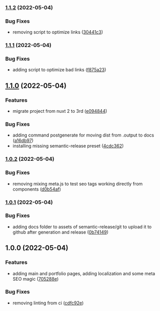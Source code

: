 ### [1.1.2](https://github.com/PaoloVernetti/PaoloVernetti.github.io/compare/v1.1.1...v1.1.2) (2022-05-04)


### Bug Fixes

* removing script to optimize links ([30441c3](https://github.com/PaoloVernetti/PaoloVernetti.github.io/commit/30441c32912bd00f63bf6d217f1df46e6bc826d9))

### [1.1.1](https://github.com/PaoloVernetti/PaoloVernetti.github.io/compare/v1.1.0...v1.1.1) (2022-05-04)


### Bug Fixes

* adding script to optimize bad links ([f875a23](https://github.com/PaoloVernetti/PaoloVernetti.github.io/commit/f875a235c6c915fdcd9e982bdf16c3fc5cee7670))

## [1.1.0](https://github.com/PaoloVernetti/PaoloVernetti.github.io/compare/v1.0.2...v1.1.0) (2022-05-04)


### Features

* migrate project from nuxt 2 to 3rd ([e094844](https://github.com/PaoloVernetti/PaoloVernetti.github.io/commit/e094844916c4e494e433be7f44709f957639ac9c))


### Bug Fixes

* adding command postgenerate for moving dist from .output to docs ([a16db97](https://github.com/PaoloVernetti/PaoloVernetti.github.io/commit/a16db97d169bd4eaefc17a27452fa08551b6a8d2))
* installing missing semantic-release preset ([4cdc362](https://github.com/PaoloVernetti/PaoloVernetti.github.io/commit/4cdc362077eacc9d581342a5df9338c59ee5e148))

### [1.0.2](https://github.com/PaoloVernetti/PaoloVernetti.github.io/compare/v1.0.1...v1.0.2) (2022-05-04)


### Bug Fixes

* removing mixing meta.js to test seo tags working directly from components ([d0b54af](https://github.com/PaoloVernetti/PaoloVernetti.github.io/commit/d0b54af2f9f9564ef251cb072ae762d982a19807))

### [1.0.1](https://github.com/PaoloVernetti/PaoloVernetti.github.io/compare/v1.0.0...v1.0.1) (2022-05-04)


### Bug Fixes

* adding docs folder to assets of semantic-release/git to upload it to github after generation and release ([0b74149](https://github.com/PaoloVernetti/PaoloVernetti.github.io/commit/0b74149039ef2978d45fce1af722fb210ff20e58))

## 1.0.0 (2022-05-04)


### Features

* adding main and portfolio pages, adding localization and some meta SEO magic ([705288e](https://github.com/PaoloVernetti/PaoloVernetti.github.io/commit/705288e3ad44179c955d16b13795829e0ffcfc99))


### Bug Fixes

* removing linting from ci ([cdfc92e](https://github.com/PaoloVernetti/PaoloVernetti.github.io/commit/cdfc92e5f4f06ceb28c86ef99fc3e71c6f8afc79))
